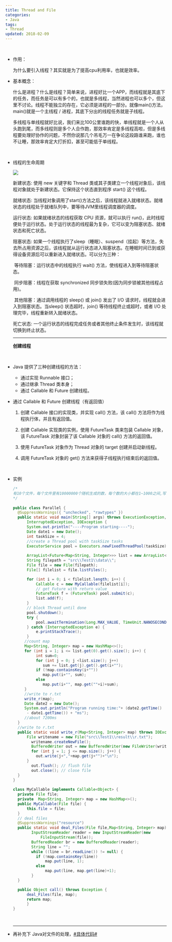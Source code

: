 ```yaml
---
title: Thread and File
categories:
- Java
tags:
- Thread
updated: 2018-02-09
---
```


​	

- 作用：

  为什么要引入线程？其实就是为了提高cpu利用率，也就是效率。

- 基本概念：

  什么是进程？什么是线程？简单来说，进程好比一个APP，而线程就是其底下的任务，而任务是可以有多个的，也就是多线程，当然进程也可以多个，但这里不讨论。线程不能独立的存在，它必须是进程的一部分。就像main()方法，main()就是一个主线程 / 进程，其底下分出的线程任务就是子线程。

  多线程与单线程就好比说，我们来比100公里谁跑的快，单线程就是一个人从头跑到尾，而多线程则是多个人合作跑，那效率肯定是多线程高啦，但是多线程要处理好协作的问题，不然你说那几个吊毛万一在争论这段路谁来跑，谁也不让睡，那效率肯定大打折扣，甚至可能低于单线程。

  ​

- 线程的生命周期

  <img src="{{ site.url }}/assets//blog_images/java-thread.jpg"/>

  新建状态:
  使用 new 关键字和 Thread 类或其子类建立一个线程对象后，该线程对象就处于新建状态。它保持这个状态直到程序 start() 这个线程。

  就绪状态:
  当线程对象调用了start()方法之后，该线程就进入就绪状态。就绪状态的线程处于就绪队列中，要等待JVM里线程调度器的调度。

  运行状态:
  如果就绪状态的线程获取 CPU 资源，就可以执行 run()，此时线程便处于运行状态。处于运行状态的线程最为复杂，它可以变为阻塞状态、就绪状态和死亡状态。

  阻塞状态:
  如果一个线程执行了sleep（睡眠）、suspend（挂起）等方法，失去所占用资源之后，该线程就从运行状态进入阻塞状态。在睡眠时间已到或获得设备资源后可以重新进入就绪状态。可以分为三种：

  ​	等待阻塞：运行状态中的线程执行 wait() 方法，使线程进入到等待阻塞状态。

  ​	同步阻塞：线程在获取 synchronized 同步锁失败(因为同步锁被其他线程占用)。

  ​	其他阻塞：通过调用线程的 sleep() 或 join() 发出了 I/O 请求时，线程就会进入到阻塞状态。当sleep() 状态超时，join() 等待线程终止或超时，或者 I/O 处理完毕，线程重新转入就绪状态。

  死亡状态:
  一个运行状态的线程完成任务或者其他终止条件发生时，该线程就切换到终止状态。

  ---

  **创建线程**

  ​

- Java 提供了三种创建线程的方法：

  - 通过实现 Runnable 接口；
  - 通过继承 Thread 类本身；
  - 通过 Callable 和 Future 创建线程。

- 通过 Callable 和 Future 创建线程（有返回值）

  1. 创建 Callable 接口的实现类，并实现 call() 方法，该 call() 方法将作为线程执行体，并且有返回值。

  2. 创建 Callable 实现类的实例，使用 FutureTask 类来包装 Callable 对象，该 FutureTask 对象封装了该 Callable 对象的 call() 方法的返回值。

  3. 使用 FutureTask 对象作为 Thread 对象的 target 创建并启动新线程。

  4. 调用 FutureTask 对象的 get() 方法来获得子线程执行结束后的返回值。

     ​

- 实例

  ```java
  /*
  有10个文件，每个文件里有10000000个随机生成的数，每个数的大小都在1~1000之间,写一个程序，依次读取每个文件，统计每个文件里每个数字出现的次数，再汇总．
  */
  	
  public class Parallel { 
  	@SuppressWarnings({ "unchecked", "rawtypes" })
  	public static void main(String[] args) throws ExecutionException,  
  	    InterruptedException, IOException {  
  	   	System.out.println("----Program starting----");  
  	   	Date date1 = new Date();  
  	   	int taskSize = 4;  
  	   	//create a Thread pool with taskSize tasks  
  	   	ExecutorService pool = Executors.newFixedThreadPool(taskSize); 
  	   
  	   	ArrayList<Future<Map<String, Integer>>> list = new ArrayList<>();
  	   	String filepath = "src\\Test1\\data\\";
  	   	File file = new File(filepath);
  		File[] filelist = file.listFiles();

  		for (int i = 0; i < filelist.length; i++) {
  			Callable c = new MyCallable(filelist[i]);  
  			// get Future with return value  
  		    FutureTask f = (FutureTask) pool.submit(c);
  		    list.add(f); 
  		} 
  	   	// block Thread until done	
  		pool.shutdown();
  	    try {
  	        pool.awaitTermination(Long.MAX_VALUE, TimeUnit.NANOSECONDS);
  	    } catch (InterruptedException e) {
  	        e.printStackTrace();
  	    }
  	   //count map 
  	   Map<String, Integer> map = new HashMap<>();
  	   for (int i = 1; i <= list.get(0).get().size(); i++) {
  	   		int sum=0;
  		    for (int j = 0; j <list.size(); j++) 
  			   sum += list.get(j).get().get(i+"");
  		    if (!map.containsKey(i+"")) 
  			   map.put(i+"", sum);
  		    else 
  			   map.put(i+"", map.get(""+i)+sum);
  	   }
  	   //write to r.txt
  	   write_r(map);
  	   Date date2 = new Date();  
  	   System.out.println("Program running time:"+ (date2.getTime()
  		- date1.getTime()) + "ms");  
  	   //about 7200ms
  	}  
  	//write to r.txt
  	public static void write_r(Map<String, Integer> map) throws IOException {
  		File writename = new File("src\\Test1\\result\\r.txt"); 
          writename.createNewFile();  
          BufferedWriter out = new BufferedWriter(new FileWriter(writename));  
          for (int j = 1; j <= map.size(); j++) {
  			out.write(j+","+map.get(j+"")+"\n");
  		}
          out.flush(); // flush file  
          out.close(); // close file
  	}
  }  
  	 
  class MyCallable implements Callable<Object> { 
  	private File file;
  	private  Map<String, Integer> map = new HashMap<>();
  	public MyCallable(File file) {
  		this.file = file;
  	}
  	// deal files
  	@SuppressWarnings("resource")
  	public static void deal_Files(File file,Map<String, Integer> map) throws IOException {  
          InputStreamReader reader = new InputStreamReader(new 
              FileInputStream(file));   
          BufferedReader br = new BufferedReader(reader);  
          String line = "";   
          while ((line = br.readLine()) != null) {  
          	if (!map.containsKey(line)) 
  				map.put(line, 1);
  			else 
  				map.put(line, map.get(line)+1);
          } 
  	}

  	public Object call() throws Exception {  
  		deal_Files(file, map);
  		return map;  
     	}
  }
  ```

  ​

  ---

- 再补充下 Java对文件的处理，<a href="https://github.com/Jackpon/Java_Projects/blob/master/details/Java_File.java">#具体代码#</a>

  ​